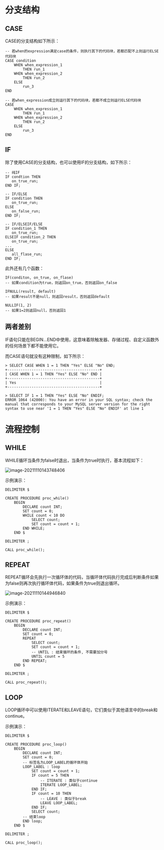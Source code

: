 # 分支结构

## CASE

CASE的分支结构如下所示：

```
-- 若when的expression满足case的条件，则执行其下的代码块，若都匹配不上则运行ELSE代码块
CASE condition
    WHEN when_expression_1
        THEN run_1
    WHEN when_expression_2
        THEN run_2
    ELSE
        run_3
END

-- 若when_expression成立则运行其下的代码块，若都不成立则运行ELSE代码块
CASE
    WHEN when_expression_1
    	THEN run_1
    WHEN when_expression_2
    	THEN run_2
    ELSE
        run_3
END
```



## IF

除了使用CASE的分支结构，也可以使用IF的分支结构，如下所示：

```
-- 纯IF
IF condtion THEN 
   on_true_run;
END IF; 

-- IF/ELSE
IF condition THEN
   on_true_run;
ELSE
   on_false_run;
END IF; 

-- IF/ELSEIF/ELSE
IF condition_1 THEN
   on_true_run;
ELSEIF condition_2 THEN
   on_true_run;
...
ELSE
   all_flase_run;
END IF; 
```

此外还有几个函数：

```
IF(conditon, on_true, on_flase)
-- 如果condition为true，则返回on_true，否则返回on_false

IFNULL(result, default)
-- 如果result不是null，则返回result，否则返回default

NULLIF(1, 2)
-- 如果1=2则返回null，否则返回1
```



## 两者差别

IF语句只能在BEGIN…END中使用，这意味着除触发器、存储过程、自定义函数外的任何场景下都不能使用它。

而CASE语句就没有这种限制，如下所示：

```
> SELECT CASE WHEN 1 = 1 THEN "Yes" ELSE "No" END;
+------------------------------------------+
| CASE WHEN 1 = 1 THEN "Yes" ELSE "No" END |
+------------------------------------------+
| Yes                                      |
+------------------------------------------+

> SELECT IF 1 = 1 THEN "Yes" ELSE "No" ENDIF;
ERROR 1064 (42000): You have an error in your SQL syntax; check the manual that corresponds to your MySQL server version for the right syntax to use near '1 = 1 THEN "Yes" ELSE "No" ENDIF' at line 1
```



# 流程控制

## WHILE

WHILE循环当条件为false时退出，当条件为true时执行，基本流程如下：

![image-20211110143748406](https://images-1302522496.cos.ap-nanjing.myqcloud.com/img/image-20211110143748406.png)

示例演示：

```
DELIMITER $

CREATE PROCEDURE proc_while()
    BEGIN
        DECLARE count INT;
        SET count = 0;
        WHILE count < 10 DO
            SELECT count;
            SET count = count + 1;
        END WHILE;
    END $

DELIMITER ;

CALL proc_while();
```



## REPEAT

REPEAT循环会先执行一次循环体的代码，当循环体代码执行完成后判断条件如果为false则再次执行循环体代码，如果条件为true则退出循环。

![image-20211110144946840](https://images-1302522496.cos.ap-nanjing.myqcloud.com/img/image-20211110144946840.png)

示例演示：

```
DELIMITER $

CREATE PROCEDURE proc_repeat()
    BEGIN
        DECLARE count INT;
        SET count = 0;
        REPEAT
            SELECT count;
            SET count = count + 1;
            -- UNTIL : 结束循环的条件, 不需要加分号
            UNTIL count = 5
        END REPEAT;
    END $

DELIMITER ;

CALL proc_repeat();
```



## LOOP

LOOP循环中可以使用ITERATE和LEAVE语句，它们类似于其他语言中的break和continue。

示例演示：

```
DELIMITER $

CREATE PROCEDURE proc_loop()
    BEGIN
        DECLARE count INT;
        SET count = 0;
        -- 标签名为LOOP_LABEL的循环体开始
        LOOP_LABEL : loop
            SET count = count + 1;
            IF count = 5 THEN
                -- ITERATE : 类似于continue
                ITERATE LOOP_LABEL;
            END IF;
            IF count = 10 THEN
                -- LEAVE : 类似于break
                LEAVE LOOP_LABEL;
            END IF;
            SELECT count;
        -- 结束loop
        END loop;
    END $

DELIMITER ;

CALL proc_loop();
```

